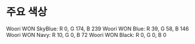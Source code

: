 # 주요 색상
Woori WON SkyBlue: R 0, G 174, B 239
Woori WON Blue: R 39, G 58, B 146
Woori WON Navy: R 10, G 0, B 72
Woori WON Black: R 0, G 0, B 0

